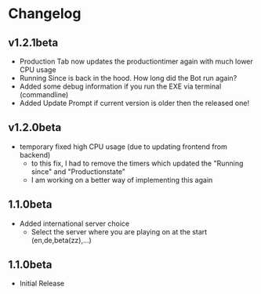 # Changelog

## v1.2.1beta
* Production Tab now updates the productiontimer again with much lower CPU usage
* Running Since is back in the hood. How long did the Bot run again?
* Added some debug information if you run the EXE via terminal (commandline)
* Added Update Prompt if current version is older then the released one!

## v1.2.0beta
* temporary fixed high CPU usage (due to updating frontend from backend)
	* to this fix, I had to remove the timers which updated the "Running since" and "Productionstate"
	* I am working on a better way of implementing this again

## 1.1.0beta
* Added international server choice
	* Select the server where you are playing on at the start (en,de,beta(zz),...)
## 1.1.0beta
* Initial Release
